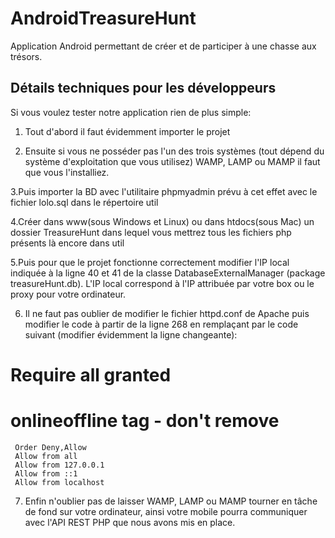 AndroidTreasureHunt
===================

Application Android permettant de créer et de participer à une chasse aux trésors.

Détails techniques pour les développeurs
----------------------------------------
Si vous voulez tester notre application rien de plus simple:

1. Tout d'abord il faut évidemment importer le projet

2. Ensuite si vous ne posséder pas l'un des trois systèmes (tout dépend du système d'exploitation
que vous utilisez) WAMP, LAMP ou MAMP il faut que vous l'installiez.

3.Puis importer la BD avec l'utilitaire phpmyadmin prévu à cet effet avec le fichier lolo.sql
dans le répertoire util

4.Créer dans www(sous Windows et Linux) ou dans htdocs(sous Mac) un dossier TreasureHunt dans lequel
vous mettrez tous les fichiers php présents là encore dans util

5.Puis pour que le projet fonctionne correctement modifier l'IP local indiquée à la ligne 
40 et 41 de la classe DatabaseExternalManager (package treasureHunt.db). L'IP local correspond 
à l'IP attribuée par votre box ou le proxy pour votre ordinateur. 

6. Il ne faut pas oublier de modifier le fichier httpd.conf de Apache puis modifier le code à partir
de la ligne 268 en remplaçant par le code suivant (modifier évidemment la ligne changeante):
#    Require all granted
#   onlineoffline tag - don't remove
     Order Deny,Allow
     Allow from all
     Allow from 127.0.0.1
     Allow from ::1
     Allow from localhost

 7. Enfin n'oublier pas de laisser WAMP, LAMP ou MAMP tourner en tâche de fond sur votre 
 ordinateur, ainsi votre mobile pourra communiquer avec l'API REST PHP que nous avons 
 mis en place.
 